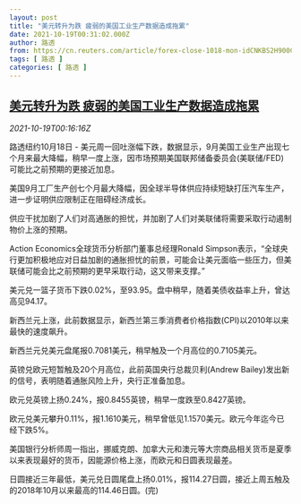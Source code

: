 ```yaml
---
layout: post
title: "美元转升为跌 疲弱的美国工业生产数据造成拖累"
date: 2021-10-19T00:31:02.000Z
author: 路透
from: https://cn.reuters.com/article/forex-close-1018-mon-idCNKBS2H900C
tags: [ 路透 ]
categories: [ 路透 ]
---
```

<!--1634603462000-->
[美元转升为跌 疲弱的美国工业生产数据造成拖累](https://cn.reuters.com/article/forex-close-1018-mon-idCNKBS2H900C)
------

<div>
<div><i>2021-10-19T00:16:16Z</i></div><p>路透纽约10月18日 - 美元周一回吐涨幅下跌，数据显示，9月美国工业生产出现七个月来最大降幅，稍早一度上涨，因市场预期美国联邦储备委员会(美联储/FED)可能比之前预期的更接近加息。</p><p>美国9月工厂生产创七个月最大降幅，因全球半导体供应持续短缺打压汽车生产，进一步证明供应限制正在阻碍经济成长。</p><p>供应干扰加剧了人们对高通胀的担忧，并加剧了人们对美联储将需要采取行动遏制物价上涨的预期。</p><p>Action Economics全球货币分析部门董事总经理Ronald Simpson表示，“全球央行更加积极地应对日益加剧的通胀担忧的前景，可能会让美元面临一些压力，但美联储可能会比之前预期的更早采取行动，这又带来支撑。”</p><p>美元兑一篮子货币下跌0.02%，至93.95。盘中稍早，随着美债收益率上升，曾达高见94.17。</p><p>新西兰元上涨，此前数据显示，新西兰第三季消费者价格指数(CPI)以2010年以来最快的速度飙升。</p><p>新西兰元兑美元盘尾报0.7081美元，稍早触及一个月高位的0.7105美元。</p><p>英镑兑欧元短暂触及20个月高位，此前英国央行总裁贝利(Andrew Bailey)发出新的信号，表明随着通胀风险上升，央行正准备加息。</p><p>欧元兑英镑上扬0.24%，报0.8455英镑，稍早一度跌至0.8427英镑。</p><p>欧元兑美元攀升0.11%，报1.1610美元，稍早曾低见1.1570美元。欧元今年迄今已经下跌5%。</p><p>美国银行分析师周一指出，挪威克朗、加拿大元和澳元等大宗商品相关货币是夏季以来表现最好的货币，因能源价格上涨，而欧元和日圆表现最差。</p><p>日圆接近三年最低，美元兑日圆尾盘上扬0.01%，报114.27日圆，接近上周五触及的2018年10月以来最高的114.46日圆。(完)</p>
</div>
